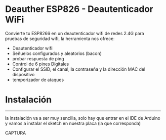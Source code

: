 # Deauther ESP826 - Deautenticador WiFi
Convierte tu ESP8266 en un deautenticador wifi de redes 2.4G para pruebas de seguridad wifi, la herramienta nos ofrece:
- Deautenticador wifi
- Señuelos configurados y aleatorios (bacon)
- probar respuesta de ping
- Control de 6 pines Digitales
- Configurar el SSID, el canal, la contraseña y la dirección MAC del dispositivo
- temporizador de ataques

# Instalación
--------------
la instalación va a ser muy sencilla, solo hay que entrar en el IDE de Arduino y vamos a instalar el sketch en nuestra placa (la que corresponda)

CAPTURA


